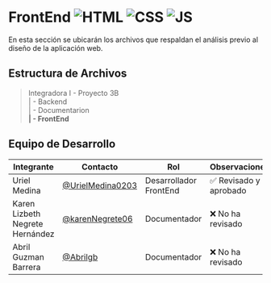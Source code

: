 # FrontEnd ![HTML](https://img.shields.io/badge/HTML-239120?) ![CSS](https://img.shields.io/badge/CSS-239120?) ![JS](https://img.shields.io/badge/JavaScript-F7DF1E?)

En esta sección se ubicarán los archivos que respaldan el análisis previo al diseño de la aplicación web.

## Estructura de Archivos

>Integradora I - Proyecto 3B<br>
>| - Backend <br>
>| - Documentarion<br>
>**| - FrontEnd**

## Equipo de Desarrollo

|Integrante|Contacto|Rol|Observaciones|
|-----------|------|--------|-------------|
|Uriel Medina|[@UrielMedina0203](https://github.com/UrielMendoza0203)|Desarrollador FrontEnd|✅ Revisado y aprobado|
|Karen Lizbeth Negrete Hernández|[@karenNegrete06](https://github.com/karenNegrete06)|Documentador|❌ No ha revisado|
|Abril Guzman Barrera|[@Abrilgb](https://github.com/Abrilgb)|Documentador|❌ No ha revisado|